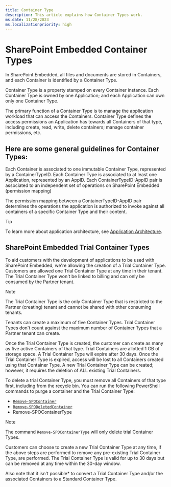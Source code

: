 ```yaml
---
title: Container Type
description: This article explains how Container Types work.
ms.date: 11/28/2023
ms.localizationpriority: high
---
```


# SharePoint Embedded Container Types

In SharePoint Embedded, all files and documents are stored in Containers, and each Container is identified by a Container Type.

Container Type is a property stamped on every Container instance. Each Container Type is owned by one Application; and each Application can own only one Container Type.

The primary function of a Container Type is to manage the application workload that can access the Containers. Container Type defines the access permissions an Application has towards all Containers of that type, including create, read, write, delete containers; manage container permissions, etc.

## Here are some general guidelines for Container Types:

Each Container is associated to one immutable Container Type, represented by a ContainerTypeID. Each Container Type is associated to at least one Application, represented by an AppID. Each ContainerTypeID-AppID pair is associated to an independent set of operations on SharePoint Embedded (permission mapping)

The permission mapping between a ContainerTypeID-AppID pair determines the operations the application is authorized to invoke against all containers of a specific Container Type and their content.

> [!TIP]
> To learn more about application architecture, see [Application Architecture](./app-architecture.md).

## SharePoint Embedded Trial Container Types

To aid customers with the development of applications to be used with SharePoint Embedded, we're allowing the creation of a Trial Container Type. Customers are allowed one Trial Container Type at any time in their tenant. The Trial Container Type won't be linked to billing and can only be consumed by the Partner tenant.

> [!NOTE]
> The Trial Container Type is the only Container Type that is restricted to the Partner (creating) tenant and cannot be shared with other consuming tenants.

Tenants can create a maximum of five Container Types. Trial Container Types don't count against the maximum number of Container Types that a Partner tenant can create.

Once the Trial Container Type is created, the customer can create as many as five active Containers of that type. Trial Containers are allotted 1 GB of storage space. A Trial Container Type will expire after 30 days. Once the Trial Container Type is expired, access will be lost to all Containers created using that Container Type. A new Trial Container Type can be created; however, it requires the deletion of ALL existing Trial Containers.

To delete a trial Container Type, you must remove all Containers of that type first, including from the recycle bin. You can run the following PowerShell commands to purge a container and the Trial Container Type:

- [`Remove-SPOContainer`](/powershell/module/sharepoint-online/remove-spocontainer)
- [`Remove-SPODeletedContainer`](/powershell/module/sharepoint-online/remove-spodeletedcontainer)
- Remove-SPOContainerType

> [!NOTE]
> The command `Remove-SPOContainerType` will only delete trial Container Types.

Customers can choose to create a new Trial Container Type at any time, if the above steps are performed to remove any pre-existing Trial Container Type, are performed. The Trial Container Type is valid for up to 30 days but can be removed at any time within the 30-day window.

Also note that it isn't possible* to convert a Trial Container Type and/or the associated Containers to a Standard Container Type.
